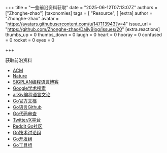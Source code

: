
+++
title = "一些前沿资料获取"
date = "2025-06-12T07:13:07Z"
authors = ["Zhonghe-zhao"]
[taxonomies]
tags = [ "Resource", ]
[extra]
author = "Zhonghe-zhao"
avatar = "https://avatars.githubusercontent.com/u/147113943?v=4"
issue_url = "https://github.com/Zhonghe-zhao/DailyBlog/issues/20"
[extra.reactions]
thumbs_up = 0
thumbs_down = 0
laugh = 0
heart = 0
hooray = 0
confused = 0
rocket = 0
eyes = 0

+++


获取前沿资料

- [ACM](https://dl.acm.org/)
- [Nature](https://www.nature.com/)
- [SIGPLAN编程语言博客](https://blog.sigplan.org/)
- [Google学术搜索](https://scholar.google.de/)
- [arXiv编程语言文论](https://arxiv.org/list/cs.PL/recent)
- [Go官方文档](https://dev.golang.org/)
- [Go语言Github](https://github.com/golang/go)
- [Go代码审查](https://go-review.googlesource.com)
- [Twitter/X平台](https://x.com/)
- [Reddit Go社区](https://reddit/r/golang)
- [Go技术讨论组](https://groups.google.com/g/golang-nuts)
- [Go开发组](https://groups.google.com/g/golang-dev)
- [Go工具组](https://groups.google.com/g/golang-tools)
